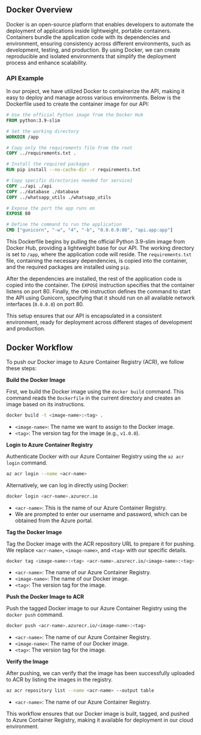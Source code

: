 ## Docker Overview

Docker is an open-source platform that enables developers to automate the deployment of applications inside lightweight, portable containers. Containers bundle the application code with its dependencies and environment, ensuring consistency across different environments, such as development, testing, and production. By using Docker, we can create reproducible and isolated environments that simplify the deployment process and enhance scalability.

### API Example

In our project, we have utilized Docker to containerize the API, making it easy to deploy and manage across various environments. Below is the Dockerfile used to create the container image for our API:

```dockerfile
# Use the official Python image from the Docker Hub
FROM python:3.9-slim

# Set the working directory
WORKDIR /app

# Copy only the requirements file from the root
COPY ../requirements.txt .

# Install the required packages
RUN pip install --no-cache-dir -r requirements.txt

# Copy specific directories needed for service1
COPY ../api ./api
COPY ../database ./database
COPY ../whatsapp_utils ./whatsapp_utils

# Expose the port the app runs on
EXPOSE 80

# Define the command to run the application
CMD ["gunicorn", "-w", "4", "-b", "0.0.0.0:80", "api.app:app"]
```

This Dockerfile begins by pulling the official Python 3.9-slim image from Docker Hub, providing a lightweight base for our API. The working directory is set to `/app`, where the application code will reside. The `requirements.txt` file, containing the necessary dependencies, is copied into the container, and the required packages are installed using `pip`.

After the dependencies are installed, the rest of the application code is copied into the container. The `EXPOSE` instruction specifies that the container listens on port 80. Finally, the `CMD` instruction defines the command to start the API using Gunicorn, specifying that it should run on all available network interfaces (`0.0.0.0`) on port 80.

This setup ensures that our API is encapsulated in a consistent environment, ready for deployment across different stages of development and production.

## Docker Workflow

To push our Docker image to Azure Container Registry (ACR), we follow these steps:

**Build the Docker Image**

First, we build the Docker image using the `docker build` command. This command reads the `Dockerfile` in the current directory and creates an image based on its instructions.

```bash
docker build -t <image-name>:<tag> .
```

- `<image-name>`: The name we want to assign to the Docker image.
- `<tag>`: The version tag for the image (e.g., `v1.0.0`).

**Login to Azure Container Registry**

Authenticate Docker with our Azure Container Registry using the `az acr login` command.

```bash
az acr login --name <acr-name>
```

Alternatively, we can log in directly using Docker:

```bash
docker login <acr-name>.azurecr.io
```

- `<acr-name>`: This is the name of our Azure Container Registry.
- We are prompted to enter our username and password, which can be obtained from the Azure portal.

**Tag the Docker Image**

   Tag the Docker image with the ACR repository URL to prepare it for pushing. We replace `<acr-name>`, `<image-name>`, and `<tag>` with our specific details.

   ```bash
   docker tag <image-name>:<tag> <acr-name>.azurecr.io/<image-name>:<tag>
   ```

   - `<acr-name>`: The name of our Azure Container Registry.
   - `<image-name>`: The name of our Docker image.
   - `<tag>`: The version tag for the image.

**Push the Docker Image to ACR**

   Push the tagged Docker image to our Azure Container Registry using the `docker push` command.

   ```bash
   docker push <acr-name>.azurecr.io/<image-name>:<tag>
   ```

   - `<acr-name>`: The name of our Azure Container Registry.
   - `<image-name>`: The name of our Docker image.
   - `<tag>`: The version tag for the image.

**Verify the Image**

   After pushing, we can verify that the image has been successfully uploaded to ACR by listing the images in the registry.

   ```bash
   az acr repository list --name <acr-name> --output table
   ```

   - `<acr-name>`: The name of our Azure Container Registry.

This workflow ensures that our Docker image is built, tagged, and pushed to Azure Container Registry, making it available for deployment in our cloud environment.
